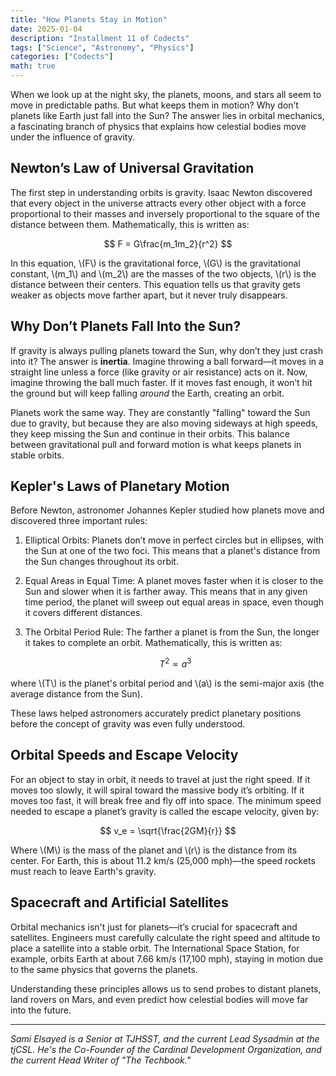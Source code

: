 ```yaml
---
title: "How Planets Stay in Motion"
date: 2025-01-04
description: "Installment 11 of Codects"
tags: ["Science", "Astronomy", "Physics"]
categories: ["Codects"]
math: true
---
```


<link rel="stylesheet" href="https://cdn.jsdelivr.net/npm/katex@0.13.13/dist/katex.min.css" integrity="sha384-RZU/ijkSsFbcmivfdRBQDtwuwVqK7GMOw6IMvKyeWL2K5UAlyp6WonmB8m7Jd0Hn" crossorigin="anonymous">
<script defer src="https://cdn.jsdelivr.net/npm/katex@0.13.13/dist/katex.min.js" integrity="sha384-pK1WpvzWVBQiP0/GjnvRxV4mOb0oxFuyRxJlk6vVw146n3egcN5C925NCP7a7BY8" crossorigin="anonymous"></script>
<script defer src="https://cdn.jsdelivr.net/npm/katex@0.13.13/dist/contrib/auto-render.min.js" integrity="sha384-vZTG03m+2yp6N6BNi5iM4rW4oIwk5DfcNdFfxkk9ZWpDriOkXX8voJBFrAO7MpVl" crossorigin="anonymous"
    onload="renderMathInElement(document.body);"></script>

When we look up at the night sky, the planets, moons, and stars all seem to move in predictable paths. But what keeps them in motion? Why don’t planets like Earth just fall into the Sun? The answer lies in orbital mechanics, a fascinating branch of physics that explains how celestial bodies move under the influence of gravity.

## Newton’s Law of Universal Gravitation

The first step in understanding orbits is gravity. Isaac Newton discovered that every object in the universe attracts every other object with a force proportional to their masses and inversely proportional to the square of the distance between them. Mathematically, this is written as:

$$
F = G\frac{m_1m_2}{r^2}
$$

<p>
In this equation, \(F\) is the gravitational force, \(G\) is the gravitational constant, \(m_1\) and \(m_2\) are the masses of the two objects, \(r\) is the distance between their centers. This equation tells us that gravity gets weaker as objects move farther apart, but it never truly disappears.

## Why Don’t Planets Fall Into the Sun?

If gravity is always pulling planets toward the Sun, why don’t they just crash into it? The answer is **inertia**. Imagine throwing a ball forward—it moves in a straight line unless a force (like gravity or air resistance) acts on it. Now, imagine throwing the ball much faster. If it moves fast enough, it won’t hit the ground but will keep falling *around* the Earth, creating an orbit.

Planets work the same way. They are constantly "falling" toward the Sun due to gravity, but because they are also moving sideways at high speeds, they keep missing the Sun and continue in their orbits. This balance between gravitational pull and forward motion is what keeps planets in stable orbits.

## Kepler's Laws of Planetary Motion

Before Newton, astronomer Johannes Kepler studied how planets move and discovered three important rules:

1. Elliptical Orbits: Planets don’t move in perfect circles but in ellipses, with the Sun at one of the two foci. This means that a planet's distance from the Sun changes throughout its orbit.
2. Equal Areas in Equal Time: A planet moves faster when it is closer to the Sun and slower when it is farther away. This means that in any given time period, the planet will sweep out equal areas in space, even though it covers different distances.
3. The Orbital Period Rule: The farther a planet is from the Sun, the longer it takes to complete an orbit. Mathematically, this is written as:

    $$
    T^2 \propto a^3
    $$

<p>
where \(T\) is the planet's orbital period and \(a\) is the semi-major axis (the average distance from the Sun).

These laws helped astronomers accurately predict planetary positions before the concept of gravity was even fully understood.

## Orbital Speeds and Escape Velocity

For an object to stay in orbit, it needs to travel at just the right speed. If it moves too slowly, it will spiral toward the massive body it’s orbiting. If it moves too fast, it will break free and fly off into space. The minimum speed needed to escape a planet’s gravity is called the escape velocity, given by:

$$
v_e = \sqrt{\frac{2GM}{r}}
$$

<p>
Where \(M\) is the mass of the planet and \(r\) is the distance from its center. For Earth, this is about 11.2 km/s (25,000 mph)—the speed rockets must reach to leave Earth's gravity.

## Spacecraft and Artificial Satellites

Orbital mechanics isn't just for planets—it’s crucial for spacecraft and satellites. Engineers must carefully calculate the right speed and altitude to place a satellite into a stable orbit. The International Space Station, for example, orbits Earth at about 7.66 km/s (17,100 mph), staying in motion due to the same physics that governs the planets.

Understanding these principles allows us to send probes to distant planets, land rovers on Mars, and even predict how celestial bodies will move far into the future.

---

*Sami Elsayed is a Senior at TJHSST, and the current Lead Sysadmin at the tjCSL. He's the Co-Founder of the Cardinal Development Organization, and the current Head Writer of "The Techbook."*